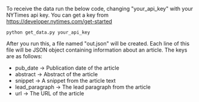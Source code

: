 To receive the data run the below code, changing "your_api_key" with your NYTimes api key. You can get a key from https://developer.nytimes.com/get-started

`python get_data.py your_api_key`

After you run this, a file named "out.json" will be created. Each line of this file will be JSON object containing information about an article. The keys are as follows:
* pub_date -> Publication date of the article
* abstract -> Abstract of the article
* snippet -> A snippet from the article text
* lead_paragraph -> The lead paragraph from the article
* url -> The URL of the article
